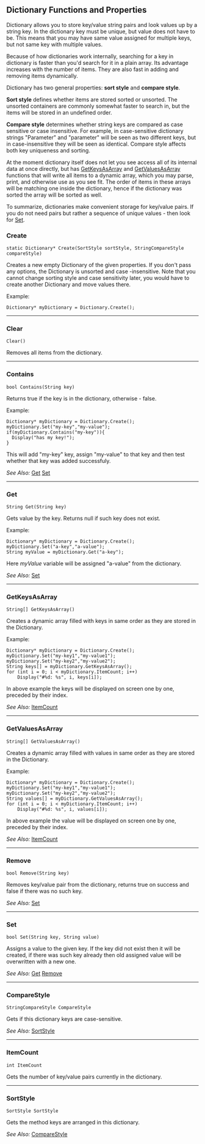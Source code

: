 ## Dictionary Functions and Properties

Dictionary allows you to store key/value string pairs and look values up by a string key. In the dictionary key must be unique, but value does not have to be. This means that you may have same value assigned for multiple keys, but not same key with multiple values.

Because of how dictionaries work internally, searching for a key in dictionary is faster than you'd search for it in a plain array. Its advantage increases with the number of items. They are also fast in adding and removing items dynamically.

Dictionary has two general properties: **sort style** and **compare style**.

**Sort style** defines whether items are stored sorted or unsorted. The unsorted containers are commonly somewhat faster to search in, but the items will be stored in an undefined order.

**Compare style** determines whether string keys are compared as case sensitive or case insensitive. For example, in case-sensitive dictionary strings "Parameter" and "parameter" will be seen as two different keys, but in case-insensitive they will be seen as identical. Compare style affects both key uniqueness and sorting.

At the moment dictionary itself does not let you see access all of its internal data at once directly, but has [GetKeysAsArray](Dictionary#getkeysasarray) and [GetValuesAsArray](Dictionary#getvaluesasarray) functions that will write all items to a dynamic array, which you may parse, print, and otherwise use as you see fit. The order of items in these arrays will be matching one inside the dictionary, hence if the dictionary was sorted the array will be sorted as well.

To summarize, dictionaries make convenient storage for key/value pairs. If you do not need pairs but rather a sequence of unique values - then look for [Set](Set).

### Create

    static Dictionary* Create(SortStyle sortStyle, StringCompareStyle compareStyle)

Creates a new empty Dictionary of the given properties. If you don't pass any options, the Dictionary is unsorted and case -insensitive. Note that you cannot change sorting style and case sensitivity later, you would have to create another Dictionary and move values there.

Example:

    Dictionary* myDictionary = Dictionary.Create();

---

### Clear

    Clear()

Removes all items from the dictionary.

---

### Contains

    bool Contains(String key)

Returns true if the key is in the dictionary, otherwise - false.

Example:

    Dictionary* myDictionary = Dictionary.Create();
    myDictionary.Set("my-key","my-value");
    if(myDictionary.Contains("my-key")){
      Display("has my key!");
    }

This will add "my-key" key, assign "my-value" to that key and then test whether that key was added successfuly.

*See Also:* [Get](Dictionary#get)
[Set](Dictionary#set)

---

### Get

    String Get(String key)

Gets value by the key. Returns null if such key does not exist.

Example:

    Dictionary* myDictionary = Dictionary.Create();
    myDictionary.Set("a-key","a-value");
    String myValue = myDictionary.Get("a-key");

Here _myValue_ variable will be assigned "a-value" from the dictionary.

*See Also:* [Set](Dictionary#set)

---

### GetKeysAsArray

    String[] GetKeysAsArray()

Creates a dynamic array filled with keys in same order as they are stored in the Dictionary.

Example:

    Dictionary* myDictionary = Dictionary.Create();
    myDictionary.Set("my-key1","my-value1");
    myDictionary.Set("my-key2","my-value2");
    String keys[] = myDictionary.GetKeysAsArray();
    for (int i = 0; i < myDictionary.ItemCount; i++)
        Display("#%d: %s", i, keys[i]);

In above example the keys will be displayed on screen one by one, preceded by their index.

*See Also:* [ItemCount](Dictionary#itemcount)

---

### GetValuesAsArray

    String[] GetValuesAsArray()

Creates a dynamic array filled with values in same order as they are stored in the Dictionary.

Example:

    Dictionary* myDictionary = Dictionary.Create();
    myDictionary.Set("my-key1","my-value1");
    myDictionary.Set("my-key2","my-value2");
    String values[] = myDictionary.GetValuesAsArray();
    for (int i = 0; i < myDictionary.ItemCount; i++)
        Display("#%d: %s", i, values[i]);

In above example the value will be displayed on screen one by one, preceded by their index.

*See Also:* [ItemCount](Dictionary#itemcount)

---

### Remove

    bool Remove(String key)

Removes key/value pair from the dictionary, returns true on success and false if there was no such key.

*See Also:* [Set](Dictionary#set)

---

### Set

    bool Set(String key, String value)

Assigns a value to the given key. If the key did not exist then it will be created, if there was such key already then old assigned value will be overwritten with a new one.

*See Also:* [Get](Dictionary#get)
[Remove](Dictionary#remove)

---

### CompareStyle

    StringCompareStyle CompareStyle

Gets if this dictionary keys are case-sensitive.

*See Also:* [SortStyle](Dictionary#sortstyle)

---

### ItemCount

    int ItemCount

Gets the number of key/value pairs currently in the dictionary.

---

### SortStyle

    SortStyle SortStyle

Gets the method keys are arranged in this dictionary.

*See Also:* [CompareStyle](Dictionary#comparestyle)
